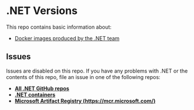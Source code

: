 # .NET Versions

This repo contains basic information about:

- [Docker images produced by the .NET team](./build-info/docker)

## Issues

Issues are disabled on this repo. If you have any problems with .NET or the contents of this repo, file an issue in one of the following repos:

- **[All .NET GitHub repos](https://github.com/dotnet/core/blob/main/Documentation/core-repos.md)**
- **[.NET containers](https://github.com/dotnet/dotnet-docker)**
- **[Microsoft Artifact Registry (https://mcr.microsoft.com/)](https://github.com/microsoft/containerregistry)**
